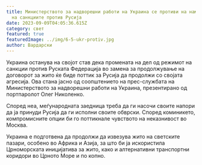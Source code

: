 ```yaml
---
title: Министерството за надворешни работи на Украина се противи на намалување
  на санкциите против Русија
date: 2023-09-09T04:05:36.615Z
category: свет
featured: true
featuredImage: ../img/6-5-ukr-protiv.jpg
author: Вардарски
---
```

Украина останува на својот став дека промената на дел од режимот на санкции против Руската Федерација во замена за продолжување на договорот за жито ќе биде поттик за Русија да продолжи со својата агресија. Ова стана јасно од соопштението на прес-службата на Министерството за надворешни работи на Украина, презентирано од портпаролот Олег Николенко.

Според неа, меѓународната заедница треба да ги насочи своите напори да ја принуди Русија да ги исполни своите обврски. Според коминикето, компромисните опции би го поттикнале чувството на неказнивост во Москва.

Украина е подготвена да продолжи да извезува жито на светските пазари, особено во Африка и Азија, за што би ја искористила Црноморската иницијатива за жито, како и алтернативни транспортни коридори во Црното Море и по копно.
